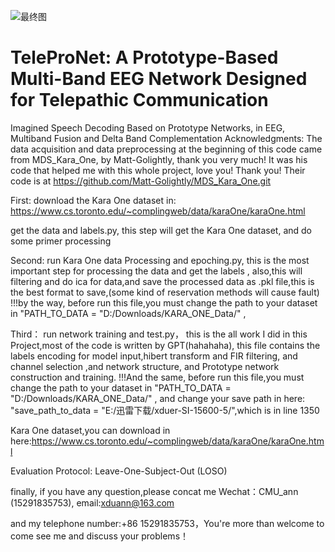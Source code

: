 ![最终图](https://github.com/user-attachments/assets/aec87e7e-925e-487d-9c76-24eae1633091)

# TeleProNet: A Prototype-Based Multi-Band EEG Network Designed for Telepathic Communication
Imagined Speech Decoding Based on Prototype Networks, in EEG, Multiband Fusion and Delta Band Complementation
Acknowledgments: The data acquisition and data preprocessing at the beginning of this code came from MDS_Kara_One, by Matt-Golightly, thank you very much! It was his code that helped me with this whole project, love you! Thank you! 
Their code is at https://github.com/Matt-Golightly/MDS_Kara_One.git

First: download the Kara One dataset in: https://www.cs.toronto.edu/~complingweb/data/karaOne/karaOne.html

get the data and labels.py, this step will get the Kara One dataset, and do some primer processing

Second: run Kara One data Processing and epoching.py, this is the most important step for processing the data and get the labels ,
also,this will filtering and do ica for data,and save the processed data as .pkl file,this is the best format to save,(some kind of reservation methods will cause fault)
!!!by the way, before run this file,you must change the path to your dataset in "PATH_TO_DATA = "D:/Downloads/KARA_ONE_Data/"  ,

Third： run network training and test.py， this is the all work I did in this Project,most of the code is written by GPT(hahahaha),
this file contains the labels encoding for model input,hibert transform and FIR filtering, and channel selection ,and network structure, and Prototype network construction and training.
  !!!And the same, before run this file,you must change the path to your dataset in "PATH_TO_DATA = "D:/Downloads/KARA_ONE_Data/" ,
and change your save path in here: "save_path_to_data = "E:/迅雷下载/xduer-SI-15600-5/",which is in line 1350

Kara One dataset,you can download in here:https://www.cs.toronto.edu/~complingweb/data/karaOne/karaOne.html

Evaluation Protocol: Leave-One-Subject-Out (LOSO)

    
finally, if you have any question,please concat me  Wechat：CMU_ann (15291835753), email:xduann@163.com 

and my telephone number:+86 15291835753，You're more than welcome to come see me and discuss your problems！

